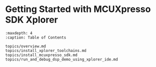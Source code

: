 # Getting Started with MCUXpresso SDK Xplorer


```{tocTree}
:maxdepth: 4
:caption: Table of Contents

topics/overview.md
topics/install_xplorer_toolchains.md
topics/install_mcuxpresso_sdk.md
topics/run_and_debug_dsp_demo_using_xplorer_ide.md
```